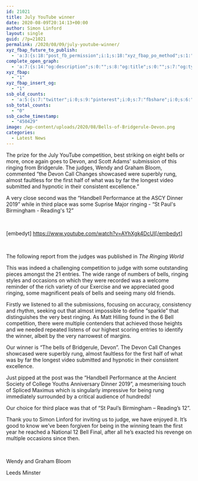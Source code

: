 ```yaml
---
id: 21021
title: July YouTube winner
date: 2020-08-09T20:14:13+00:00
author: Simon Linford
layout: single
guid: /?p=21021
permalink: /2020/08/09/july-youtube-winner/
xyz_fbap_future_to_publish:
  - 'a:3:{s:18:"post_fb_permission";i:1;s:18:"xyz_fbap_po_method";s:1:"2";s:16:"xyz_fbap_message";s:62:"News item added to the CCCBR website: {POST_TITLE} {PERMALINK}";}'
complete_open_graph:
  - 'a:7:{s:14:"og:description";s:0:"";s:8:"og:title";s:0:"";s:7:"og:type";s:0:"";s:12:"twitter:card";s:7:"summary";s:15:"twitter:creator";s:0:"";s:19:"twitter:description";s:0:"";s:8:"og:image";s:0:"";}'
xyz_fbap:
  - "1"
xyz_fbap_insert_og:
  - "1"
ssb_old_counts:
  - 'a:5:{s:7:"twitter";i:0;s:9:"pinterest";i:0;s:7:"fbshare";i:0;s:6:"reddit";i:0;s:6:"tumblr";N;}'
ssb_total_counts:
  - "0"
ssb_cache_timestamp:
  - "450429"
image: /wp-content/uploads/2020/08/Bells-of-Bridgerule-Devon.png
categories:
  - Latest News
---
```

The prize for the July YouTube competition, best striking on eight bells or more, once again goes to Devon, and Scott Adams&apos; submission of this ringing from Bridgerule. The judges, Wendy and Graham Bloom, commented &#8220;the Devon Call Changes showcased were superbly rung, almost faultless for the first half of what was by far the longest video submitted and hypnotic in their consistent excellence.&#8221;

A very close second was the &#8220;Handbell Performance at the ASCY Dinner 2019&#8221; while in third place was some Suprise Major ringing - &#8220;St Paul&apos;s Birmingham - Reading&apos;s 12&#8221;

&nbsp;

[embedyt] https://www.youtube.com/watch?v=AYhXgk4DcUI[/embedyt]

&nbsp;

The following report from the judges was published in _The Ringing World_

This was indeed a challenging competition to judge with some outstanding pieces amongst the 21 entries. The wide range of numbers of bells, ringing styles and occasions on which they were recorded was a welcome reminder of the rich variety of our Exercise and we appreciated good ringing, some magnificent peals of bells and seeing many old friends.

Firstly we listened to all the submissions, focusing on accuracy, consistency and rhythm, seeking out that almost impossible to define “sparkle” that distinguishes the very best ringing. As Matt Hilling found in the 6 Bell competition, there were multiple contenders that achieved those heights and we needed repeated listens of our highest scoring entries to identify the winner, albeit by the very narrowest of margins.

Our winner is “The bells of Bridgerule, Devon”. The Devon Call Changes showcased were superbly rung, almost faultless for the first half of what was by far the longest video submitted and hypnotic in their consistent excellence.

Just pipped at the post was the “Handbell Performance at the Ancient Society of College Youths Anniversary Dinner 2019”, a mesmerising touch of Spliced Maximus which is singularly impressive for being rung immediately surrounded by a critical audience of hundreds!

Our choice for third place was that of “St Paul’s Birmingham – Reading’s 12”.

Thank you to Simon Linford for inviting us to judge, we have enjoyed it. It’s good to know we’ve been forgiven for being in the winning team the first year he reached a National 12 Bell Final, after all he’s exacted his revenge on multiple occasions since then.

&nbsp;

Wendy and Graham Bloom

Leeds Minster
